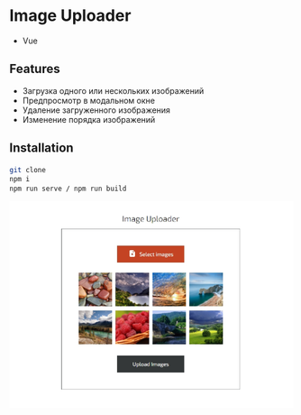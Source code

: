 # Image Uploader

- Vue

## Features

- Загрузка одного или нескольких изображений
- Предпросмотр в модальном окне
- Удаление загруженного изображения
- Изменение порядка изображений

## Installation
```sh
git clone
npm i
npm run serve / npm run build
```
![alt text](https://github.com/dmchinenov/image-uploader/blob/master/src/assets/screen-readme.jpg)